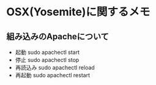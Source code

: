 # OSX(Yosemite)に関するメモ

## 組み込みのApacheについて

* 起動 sudo apachectl start
* 停止 sudo apachectl stop
* 再読込み sudo apachectl reload
* 再起動 sudo apachectl restart
